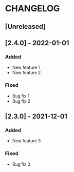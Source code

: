 # CHANGELOG

## [Unreleased]

## [2.4.0] - 2022-01-01

### Added
- New feature 1
- New feature 2

### Fixed
- Bug fix 1
- Bug fix 2

## [2.3.0] - 2021-12-01

### Added
- New feature 3

### Fixed
- Bug fix 3
